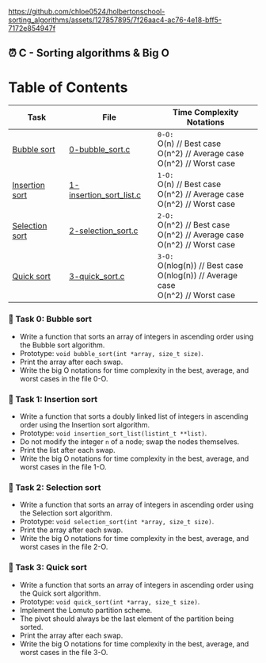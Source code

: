 
https://github.com/chloe0524/holbertonschool-sorting_algorithms/assets/127857895/7f26aac4-ac76-4e18-bff5-7172e854947f

## :alarm_clock: C - Sorting algorithms & Big O

# Table of Contents


| Task                           | File          | Time Complexity Notations                                      |
|--------------------------------|---------------|-----------------------------------------------------------------|
| [Bubble sort](#bubble-sort)    | [0-bubble_sort.c](./0-bubble_sort.c) | ``0-O:``<br> O(n)    // Best case<br> O(n^2)  // Average case<br> O(n^2)  // Worst case  |
| [Insertion sort](#insertion-sort) | [1-insertion_sort_list.c](./1-insertion_sort_list.c) | ``1-O:``<br> O(n)    // Best case<br> O(n^2)  // Average case<br> O(n^2)  // Worst case  |
| [Selection sort](#selection-sort) | [2-selection_sort.c](./2-selection_sort.c) | ``2-O:``<br> O(n^2)  // Best case<br> O(n^2)  // Average case<br> O(n^2)  // Worst case  |
| [Quick sort](#quick-sort)      | [3-quick_sort.c](./3-quick_sort.c) | ``3-O:``<br> O(nlog(n)) // Best case<br> O(nlog(n))  // Average case<br> O(n^2) // Worst case  |


### :small_orange_diamond: Task 0: Bubble sort

- Write a function that sorts an array of integers in ascending order using the Bubble sort algorithm.
- Prototype: `void bubble_sort(int *array, size_t size)`.
- Print the array after each swap.
- Write the big O notations for time complexity in the best, average, and worst cases in the file 0-O.



### :small_orange_diamond: Task 1: Insertion sort

- Write a function that sorts a doubly linked list of integers in ascending order using the Insertion sort algorithm.
- Prototype: `void insertion_sort_list(listint_t **list)`.
- Do not modify the integer `n` of a node; swap the nodes themselves.
- Print the list after each swap.
- Write the big O notations for time complexity in the best, average, and worst cases in the file 1-O.


### :small_orange_diamond: Task 2: Selection sort

- Write a function that sorts an array of integers in ascending order using the Selection sort algorithm.
- Prototype: `void selection_sort(int *array, size_t size)`.
- Print the array after each swap.
- Write the big O notations for time complexity in the best, average, and worst cases in the file 2-O.



### :small_orange_diamond: Task 3: Quick sort

- Write a function that sorts an array of integers in ascending order using the Quick sort algorithm.
- Prototype: `void quick_sort(int *array, size_t size)`.
- Implement the Lomuto partition scheme.
- The pivot should always be the last element of the partition being sorted.
- Print the array after each swap.
- Write the big O notations for time complexity in the best, average, and worst cases in the file 3-O.


